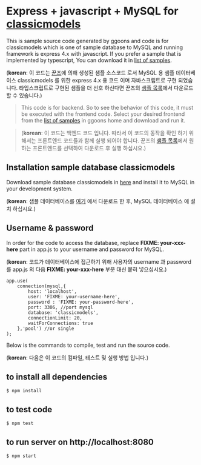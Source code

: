 # Express + javascript + MySQL for [classicmodels](http://www.mysqltutorial.org/mysql-sample-database.aspx)

This is sample source code generated by ggoons
and code is for classicmodels which is one of sample database to MySQL
and running framework is express 4.x with javascript.
If you prefer a sample that is implemented by typescript,
You can download it in [list of samples](http://coding.ggoons.com#samples).

(**korean**: 이 코드는 [꾼즈](http://coding.ggoons.com)에 의해 생성된 샘플 소스코드 로서 
MySQL 용 샘플 데이터베이스 classicmodels 를 위한 express 4.x 용 코드 이며
자바스크립트로 구현 되었습니다.
타입스크립트로 구현된 샘플을 더 선호 하신다면 꾼즈의 [샘플 목록](http://coding.ggoons.com#samples)에서
다운로드 할 수 있습니다.)

> This code is for backend.
  So to see the behavior of this code, it must be executed with the frontend code.
  Select your desired frontend from the 
  [list of samples](http://coding.ggoons.com#samples) in ggoons home
  and download and run it.

> (**korean**: 이 코드는 백엔드 코드 입니다.
  따라서 이 코드의 동작을 확인 하기 위해서는 프론트엔드 코드들과 함께 실행 되어야 합니다.
  꾼즈의 [샘플 목록](http://coding.ggoons.com#samples)에서 원하는 프론트엔드를 선택하여 다운로드 후 실행 하십시요.)

## Installation sample database classicmodels
Download sample database classicmodels in [here](http://www.mysqltutorial.org/mysql-sample-database.aspx)
and install it to MySQL in your development system.

(**korean**: 샘플 데이터베이스를 [여기](http://www.mysqltutorial.org/mysql-sample-database.aspx) 에서 다운로드 한 후,
MySQL 데이터베이스 에 설치 하십시요.)

## Username & password
In order for the code to access the database, replace **FIXME: your-xxx-here** part in app.js
to your username and password for MySQL.

(**korean**: 코드가 데이터베이스에 접근하기 위해 사용자의 username 과 password 를 app.js 의 다음 
**FIXME: your-xxx-here** 부분 대신 붙혀 넣으십시요.)
```
app.use(
    connection(mysql,{
        host: 'localhost',
        user: 'FIXME: your-username-here',
        password : 'FIXME: your-password-here',
        port: 3306, //port mysql
        database: 'classicmodels',
        connectionLimit: 20,
        waitForConnections: true
    },'pool') //or single
);
```

Below is the commands to compile, test and run the source code.

(**korean**: 다음은 이 코드의 컴파일, 테스트 및 실행 방법 입니다.)

## to install all dependencies
```
$ npm install
```

## to test code
```
$ npm test
```

## to run server on http://localhost:8080
```
$ npm start
```

